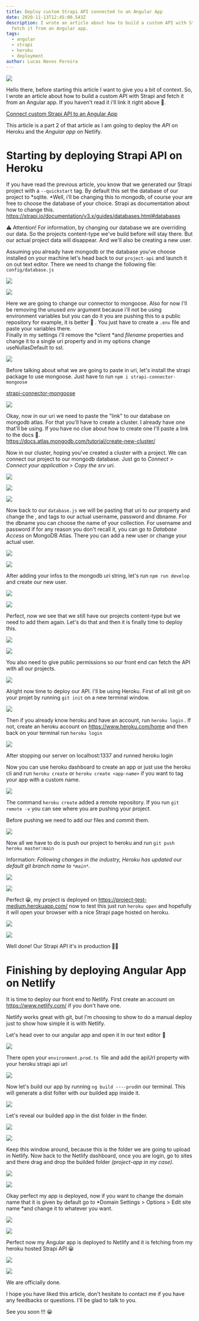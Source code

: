 ```yaml
---
title: Deploy custom Strapi API connected to an Angular App
date: 2020-11-13T12:45:00.543Z
description: I wrote an article about how to build a custom API with Strapi and
  fetch it from an Angular app.
tags:
  - angular
  - strapi
  - heroku
  - deployment
author: Lucas Neves Pereira
---
```


![](https://miro.medium.com/max/2824/1*DCp9r-g0IqzObEvkSXdLnw.png)

Hello there, before starting this article I want to give you a bit of context. So, I wrote an article about how to build a custom API with Strapi and fetch it from an Angular app. If you haven't read it i'll link it right above 🙂.

[Connect custom Strapi API to an Angular App](https://pereiraneveslucas.medium.com/connect-custom-strapi-api-to-an-angular-app-e03ea487796e)

This article is a part 2 of that article as I am going to deploy the _API_ on Heroku and the _Angular app_ on Netlify.

# Starting by deploying Strapi API on Heroku

If you have read the previous article, you know that we generated our Strapi project with a `--quickstart` tag. By default this set the database of our project to *sqlite. *Well, i'll be changing this to mongodb, of course your are free to choose the database of your choice. Strapi as documentation about how to change this.\
<https://strapi.io/documentation/v3.x/guides/databases.html#databases>

⚠ ️Attention! For information, by changing our database we are overriding our data. So the projects content-type we've build before will stay there. But our actual project data will disappear. And we'll also be creating a new user.

Assuming you already have mongodb or the database you've choose installed on your machine let's head back to our `project-api` and launch it on out text editor. There we need to change the following file: `config/database.js`

![](https://miro.medium.com/max/1928/1*0TGVq-8PvgujbofVMuGE9Q.png)

![](https://miro.medium.com/max/2882/1*6HLDGTP7ZpLTFyGA-KD-_g.png)

Here we are going to change our connector to mongoose. Also for now I'll be removing the unused _env_ argument because i'll not be using environment variables but you can do it you are pushing this to a public repository for example, it is better 🙂 . You just have to create a `.env` file and paste your variables there.\
Finally in my settings i'll remove the *client *and _filename_ properties and change it to a single uri property and in my options change useNullasDefault to ssl.

![](https://miro.medium.com/max/5276/1*C7X6wYESeXL8V5XRne301w.png)

Before talking about what we are going to paste in uri, let's install the strapi package to use mongoose. Just have to run `npm i strapi-connector-mongoose`

[strapi-connector-mongoose](https://www.npmjs.com/package/strapi-connector-mongoose)

![](https://miro.medium.com/max/3696/1*6T7DSNRg5RxE2ExCU6-1Vg.png)

Okay, now in our uri we need to paste the "link" to our database on mongodb atlas. For that you'll have to create a cluster. I already have one that'll be using. If you have no clue about how to create one I'll paste a link to the docs 🙂.\
<https://docs.atlas.mongodb.com/tutorial/create-new-cluster/>

Now in our cluster, hoping you've created a cluster with a project. We can connect our project to our mongodb database. Just go to _Connect > Connect your application > Copy the srv uri_.

![](https://miro.medium.com/max/5132/1*7ZS-vtHt5-EAq9r2mbMgkg.png)

![](https://miro.medium.com/max/2788/1*PdzwaP504ryRCha_ywEVBA.png)

![](https://miro.medium.com/max/2788/1*Aco4NMIkzn7V2SDVblF5ig.png)

Now back to our `database.js` we will be pasting that uri to our property and change the <username>, <password> and <dbname> tags to our actual username, password and dbname. For the dbname you can choose the name of your collection. For username and password if for any reason you don't recall it, you can go to _Database Access_ on MongoDB Atlas. There you can add a new user or change your actual user.

![](https://miro.medium.com/max/2928/1*cM1drgvb-F1RgAk8dbR0kg.png)

![](https://miro.medium.com/max/5276/1*bLSTw6PbFWmSpCjz_NjWoQ.png)

After adding your infos to the mongodb uri string, let's run `npm run develop` and create our new user.

![](https://miro.medium.com/max/5276/1*7v3sR-OpDdUeqO4AQ-n0BQ.png)

![](https://miro.medium.com/max/3276/1*45WHwb_Gx2m0BLDQ1ThaNg.png)

Perfect, now we see that we still have our projects content-type but we need to add them again. Let's do that and then it is finally time to deploy this.

![](https://miro.medium.com/max/4600/1*32j85odV_dXOMKd-IzjfXw.png)

![](https://miro.medium.com/max/5748/1*qJ86Djnc2dNy4Ffzx3Vh6A.png)

You also need to give public permissions so our front end can fetch the API with all our projects.

![](https://miro.medium.com/max/5732/1*TKaqpFnX6hICxUir4bX4Vg.png)

Alright now time to deploy our API. I'll be using Heroku. First of all init git on your projet by running `git init` on a new terminal window.

![](https://miro.medium.com/max/3348/1*cik650gb8-qC74BuZ5FFXQ.png)

Then if you already know heroku and have an account, run `heroku login` . If not, create an heroku account on <https://www.heroku.com/home> and then back on your terminal run `heroku login`

![](https://miro.medium.com/max/4232/1*nTR2dVPYk_6dUWVoCSKfpg.png)

After stopping our server on localhost:1337 and runned heroku login

Now you can use heroku dashboard to create an app or just use the heroku cli and run `heroku create` or `heroku create <app-name>` if you want to tag your app with a custom name.

![](https://miro.medium.com/max/3952/1*oXeqeigoAahb-RtIm90GZA.png)

The command `heroku create` added a remote repository. If you run `git remote -v` you can see where you are pushing your project.

Before pushing we need to add our files and commit them.

![](https://miro.medium.com/max/3608/1*h5oLjEQbKZ6SIOKegVDa5Q.png)

Now all we have to do is push our project to heroku and run `git push heroku master:main`

Information: _Following changes in the industry, Heroku has updated our default git branch name to _`*main*`_._

![](https://miro.medium.com/max/3608/1*VLdV0xfPjiYngHVf_JUd9g.png)

![](https://miro.medium.com/max/3608/1*JB0mDVmdADIO5Dcu1VQ7jQ.png)

Perfect 😀, my project is deployed on <https://project-test-medium.herokuapp.com/> now to test this just run `heroku open` and hopefully it will open your browser with a nice Strapi page hosted on heroku.

![](https://miro.medium.com/max/2424/1*4_YFw0-25Ri6k6GrLhgDNg.png)

![](https://miro.medium.com/max/3620/1*4fmx31UAM5zAjGEwrxkRsg.png)

Well done! Our Strapi API it's in production 👍🏼

# Finishing by deploying Angular App on Netlify

It is time to deploy our front end to Netlify. First create an account on <https://www.netlify.com/> if you don't have one.

Netlify works great with git, but I'm choosing to show to do a manual deploy just to show how simple it is with Netlify.

Let's head over to our angular app and open it in our text editor 🙂

![](https://miro.medium.com/max/1764/1*8voaQNFEu80smgbXUnNXJQ.png)

There open your `environment.prod.ts `file and add the apiUrl property with your heroku strapi api url

![](https://miro.medium.com/max/4124/1*4po0HYZNx5qPP0BFyV5txw.png)

Now let's build our app by running `ng build ----prod`in our terminal. This will generate a dist folter with our builded app inside it.

![](https://miro.medium.com/max/3520/1*KJ1-MgCGPH-1oiquKUKzCA.png)

Let's reveal our builded app in the dist folder in the finder.

![](https://miro.medium.com/max/1604/1*rAeqdR48NxHgyzh_WRK0Ow.png)

![](https://miro.medium.com/max/1604/1*f4SPVrHBN1z23hTRGjcNuw.png)

Keep this window around, because this is the folder we are going to upload in Netlify. Now back to the Netlify dashboard, once you are login, go to sites and there drag and drop the builded folder _(project-app in my case)._

![](https://miro.medium.com/max/2524/1*o1aRLRYw_K1jxmou0_Tnxw.png)

![](https://miro.medium.com/max/4732/1*E-ZQspQr4UdGnp5lq9OVuA.png)

Okay perfect my app is deployed, now if you want to change the domain name that it is given by default go to *Domain Settings > Options > Edit site name *and change it to whatever you want.

![](https://miro.medium.com/max/4948/1*GOtBEnleXVJ85n4BnsJ8dQ.png)

![](https://miro.medium.com/max/4948/1*WA0k1wxgO42sMmhthRe89g.png)

Perfect now my Angular app is deployed to Netlify and it is fetching from my heroku hosted Strapi API 😀

![](https://miro.medium.com/max/3952/1*SP3ydcuM67abj4HP5VOhug.png)

![](https://miro.medium.com/max/5680/1*Za_Zq6HY3UWIdQqO0j8NeA.png)

We are officially done.

I hope you have liked this article, don't hesitate to contact me if you have any feedbacks or questions. I'll be glad to talk to you.

See you soon !!! 😀
